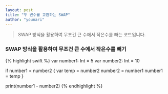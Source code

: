 ```yaml
---
layout: post
title: "두 변수를 교환하는 SWAP"
author: "younari"
---
```


> SWAP 방식을 활용하여 무조건 큰 수에서 작은수를 빼는 코드입니다.


### SWAP 방식을 활용하여 무조건 큰 수에서 작은수를 빼기

{% highlight swift %}
var number1: Int = 5
var number2: Int = 10

if number1 < number2
{
    var temp = number2
    number2 = number1
    number1 = temp
}

print(number1 - number2)
{% endhighlight %}